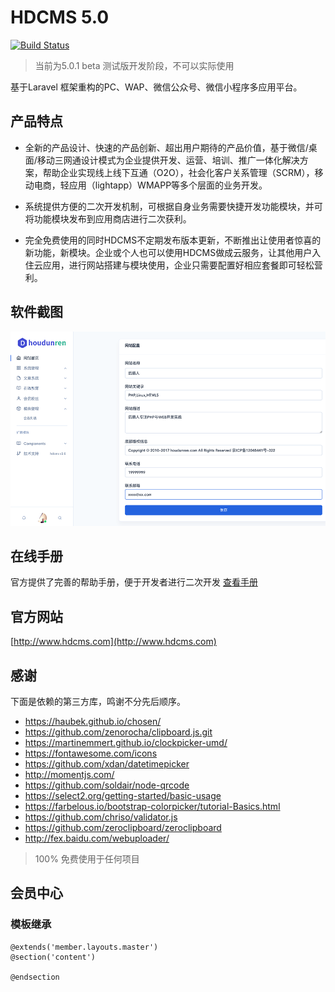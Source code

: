 # HDCMS 5.0

[![Build Status](https://travis-ci.com/houdunwang/hdcms.svg?branch=master)](https://travis-ci.com/houdunwang/hdcms)

> 当前为5.0.1 beta 测试版开发阶段，不可以实际使用

基于Laravel 框架重构的PC、WAP、微信公众号、微信小程序多应用平台。
> 
## 产品特点

* 全新的产品设计、快速的产品创新、超出用户期待的产品价值，基于微信/桌面/移动三网通设计模式为企业提供开发、运营、培训、推广一体化解决方案，帮助企业实现线上线下互通（O2O），社会化客户关系管理（SCRM），移动电商，轻应用（lightapp）WMAPP等多个层面的业务开发。

* 系统提供方便的二次开发机制，可根据自身业务需要快捷开发功能模块，并可将功能模块发布到应用商店进行二次获利。

* 完全免费使用的同时HDCMS不定期发布版本更新，不断推出让使用者惊喜的新功能，新模块。企业或个人也可以使用HDCMS做成云服务，让其他用户入住云应用，进行网站搭建与模块使用，企业只需要配置好相应套餐即可轻松营利。

## 软件截图

![image-20180912025329788](assets/image-20180912025329788.png)

## 在线手册

官方提供了完善的帮助手册，便于开发者进行二次开发 
[查看手册](http://doc.hdcms.com/) 

## 官方网站
[http://www.hdcms.com](http://www.hdcms.com)

## 感谢

下面是依赖的第三方库，鸣谢不分先后顺序。
* https://haubek.github.io/chosen/
* https://github.com/zenorocha/clipboard.js.git
* https://martinemmert.github.io/clockpicker-umd/
* https://fontawesome.com/icons
* https://github.com/xdan/datetimepicker
* http://momentjs.com/
* https://github.com/soldair/node-qrcode
* https://select2.org/getting-started/basic-usage
* https://farbelous.io/bootstrap-colorpicker/tutorial-Basics.html
* https://github.com/chriso/validator.js
* https://github.com/zeroclipboard/zeroclipboard
* http://fex.baidu.com/webuploader/

> 100% 免费使用于任何项目

## 会员中心
### 模板继承
```
@extends('member.layouts.master')
@section('content')
    
@endsection
```
